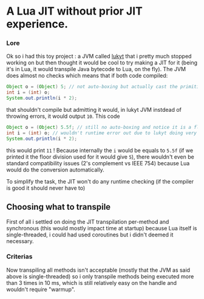# A Lua JIT without prior JIT experience.
### Lore
Ok so i had this toy project : a JVM called [lukyt](https://github.com/zenith391/lukyt) that i pretty much stopped working on but then thought it would be cool to try making a JIT for it (being it's in Lua, it would transpile Java bytecode to Lua, on the fly). The JVM does almost no checks which means
that if both code compiled:
```java
Object o = (Object) 5; // not auto-boxing but actually cast the primitive to Object
int i = (int) o;
System.out.println(i * 2);
```
that shouldn't compile but admitting it would, in lukyt JVM instdead of throwing errors, it would output `10`.
This code
```java
Object o = (Object) 5.5f; // still no auto-boxing and notice it is a float
int i = (int) o; // wouldn't runtime error out due to lukyt doing very little type checking
System.out.println(i * 2);
```
this would print `11` ! Because internally the `i` would be equals to `5.5f` (if we printed it the floor division used for it would give `5`), there wouldn't even be standard compatibility issues (2's complement vs IEEE 754) because Lua would do the conversion automatically.

To simplify the task, the JIT won't do any runtime checking (if the compiler is good it should never have to)

## Choosing what to transpile
First of all i settled on doing the JIT transpilation per-method and synchronous (this would mostly impact time at startup) because Lua itself is single-threaded, i could had used coroutines but i didn't deemed it necessary.

### Criterias
Now transpiling all methods isn't acceptable (mostly that the JVM as said above is single-threaded) so i only transpile methods being executed more than 3 times in 10 ms, which is still relatively easy on the handle and wouldn't require "warmup".

